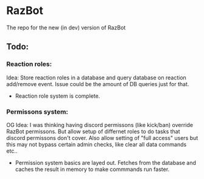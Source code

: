# RazBot
The repo for the new (in dev) version of RazBot

## Todo:
### Reaction roles:
Idea: Store reaction roles in a database and query database on reaction add/remove event. Issue could be the amount of DB queries just for that.  
* Reaction role system is complete.

### Permissons system:
OG Idea: I was thinking having discord permissons (like kick/ban) override RazBot permissons. But allow setup of differnet roles to do tasks that discord permissons don't cover. Also allow setting of "full access" users but this may not bypass certain admin checks, like clear all data commands etc..
* Permission system basics are layed out. Fetches from the database and caches the result in memory to make commmands run faster.
